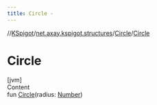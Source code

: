 ```yaml
---
title: Circle -
---
```

//[KSpigot](../../index.md)/[net.axay.kspigot.structures](../index.md)/[Circle](index.md)/[Circle](-circle.md)



# Circle  
[jvm]  
Content  
fun [Circle](-circle.md)(radius: [Number](https://kotlinlang.org/api/latest/jvm/stdlib/kotlin/-number/index.html))  



